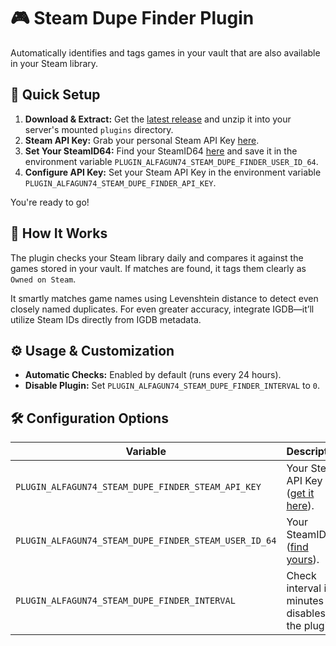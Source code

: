 # 🎮 Steam Dupe Finder Plugin

Automatically identifies and tags games in your vault that are also available in your Steam library.

## 🚀 Quick Setup

1. **Download & Extract:** Get the [latest release]([#](https://github.com/Alfagun74/gamevault-steam-dupe-finder-plugin/releases/latest)) and unzip it into your server's mounted `plugins` directory.
2. **Steam API Key:** Grab your personal Steam API Key [here](https://steamcommunity.com/dev/apikey).
3. **Set Your SteamID64:** Find your SteamID64 [here](https://steamid.io) and save it in the environment variable `PLUGIN_ALFAGUN74_STEAM_DUPE_FINDER_USER_ID_64`.
4. **Configure API Key:** Set your Steam API Key in the environment variable `PLUGIN_ALFAGUN74_STEAM_DUPE_FINDER_API_KEY`.

You're ready to go!

## 🎯 How It Works

The plugin checks your Steam library daily and compares it against the games stored in your vault. If matches are found, it tags them clearly as `Owned on Steam`.

It smartly matches game names using Levenshtein distance to detect even closely named duplicates. For even greater accuracy, integrate IGDB—it’ll utilize Steam IDs directly from IGDB metadata.

## ⚙️ Usage & Customization

- **Automatic Checks:** Enabled by default (runs every 24 hours).
- **Disable Plugin:** Set `PLUGIN_ALFAGUN74_STEAM_DUPE_FINDER_INTERVAL` to `0`.

## 🛠️ Configuration Options

| Variable                                              | Description                                                                | Default |
| ----------------------------------------------------- | -------------------------------------------------------------------------- | ------- |
| `PLUGIN_ALFAGUN74_STEAM_DUPE_FINDER_STEAM_API_KEY`    | Your Steam API Key ([get it here](https://steamcommunity.com/dev/apikey)). | -       |
| `PLUGIN_ALFAGUN74_STEAM_DUPE_FINDER_STEAM_USER_ID_64` | Your SteamID64 ([find yours](https://steamid.io)).                         | -       |
| `PLUGIN_ALFAGUN74_STEAM_DUPE_FINDER_INTERVAL`         | Check interval in minutes (`0` disables the plugin).                       | `1440`  |
